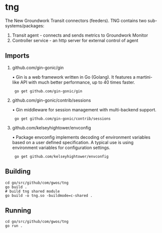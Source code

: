 # tng
The New Groundwork Transit connectors (feeders). TNG contains two sub-systems/packages:

1. Transit agent - connects and sends metrics to Groundwork Monitor 
2. Controller service - an http server for external control of agent

Imports
--------
1. github.com/gin-gonic/gin

    • Gin is a web framework written in Go (Golang).
      It features a martini-like API with much better performance,
      up to 40 times faster.
    
        go get github.com/gin-gonic/gin

2. github.com/gin-gonic/contrib/sessions

    • Gin middleware for session management with multi-backend support.

        go get github.com/gin-gonic/contrib/sessions
        
3. github.com/kelseyhightower/envconfig

    • Package envconfig implements decoding of environment variables based 
      on a user defined specification. A typical use is using environment variables
      for configuration settings.
    
        go get github.com/kelseyhightower/envconfig
   
Building
--------
```
cd go/src/github/com/gwos/tng
go build .
# build tng shared module
go build -o tng.so -buildmode=c-shared .
```

Running 
--------
```
cd go/src/github/com/gwos/tng
go run .
```
